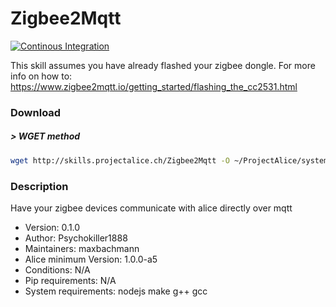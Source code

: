 # Zigbee2Mqtt

[![Continous Integration](https://gitlab.com/project-alice-assistant/skills/skill_Zigbee2Mqtt/badges/master/pipeline.svg)](https://gitlab.com/project-alice-assistant/skills/skill_Zigbee2Mqtt/pipelines/latest)

This skill assumes you have already flashed your zigbee dongle. For more info on how to: https://www.zigbee2mqtt.io/getting_started/flashing_the_cc2531.html

### Download

##### > WGET method
```bash
wget http://skills.projectalice.ch/Zigbee2Mqtt -O ~/ProjectAlice/system/skillInstallTickets/Zigbee2Mqtt.install
```

### Description

Have your zigbee devices communicate with alice directly over mqtt

- Version: 0.1.0
- Author: Psychokiller1888
- Maintainers: maxbachmann
- Alice minimum Version: 1.0.0-a5
- Conditions: N/A
- Pip requirements: N/A
- System requirements: nodejs make g++ gcc
